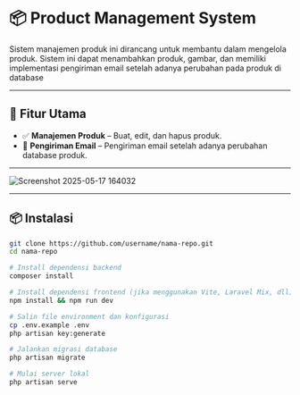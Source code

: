 # 📦 Product Management System

Sistem manajemen produk ini dirancang untuk membantu dalam mengelola produk. Sistem ini dapat menambahkan produk, gambar, dan memiliki implementasi pengiriman email setelah adanya perubahan pada produk di database

---

## 🚀 Fitur Utama

- ✅ **Manajemen Produk** – Buat, edit, dan hapus produk.
- 💬 **Pengiriman Email** – Pengiriman email setelah adanya perubahan database produk.

---
![Screenshot 2025-05-17 164032](https://github.com/user-attachments/assets/872ddff0-a8df-4b1b-b70f-5b4e64b91fba)

---

## 📦 Instalasi

```bash
git clone https://github.com/username/nama-repo.git
cd nama-repo

# Install dependensi backend
composer install

# Install dependensi frontend (jika menggunakan Vite, Laravel Mix, dll)
npm install && npm run dev

# Salin file environment dan konfigurasi
cp .env.example .env
php artisan key:generate

# Jalankan migrasi database
php artisan migrate

# Mulai server lokal
php artisan serve

